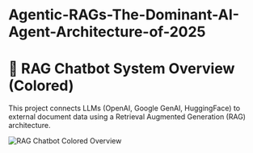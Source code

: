 # Agentic-RAGs-The-Dominant-AI-Agent-Architecture-of-2025


# 🧠 RAG Chatbot System Overview (Colored)

This project connects LLMs (OpenAI, Google GenAI, HuggingFace) to external document data using a Retrieval Augmented Generation (RAG) architecture.

![RAG Chatbot Colored Overview](https://raw.githubusercontent.com/Ishita95-harvad/Agentic-RAGs-The-Dominant-AI-Agent-Architecture-of-2025/main/rag_chatbot_colored_overview.png)


